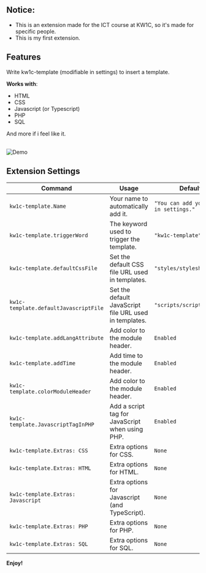 
## Notice:
* This is an extension made for the ICT course at KW1C, so it's made for specific people.
* This is my first extension.

## Features

Write kw1c-template (modifiable in settings) to insert a template.

**Works with**:
<ul style="padding-left: 1.5em">
    <li>HTML</li>
    <li>CSS</li>
    <li>Javascript (or Typescript)</li>
    <li>PHP</li>
    <li>SQL</li>
</ul>
And more if i feel like it.
<br>
<br>

![Demo](https://github.com/GamingBig/KW1C-Template/blob/main/images/KW1C_Template_demo.gif?raw=true)

## Extension Settings
|Command                                    |Usage                                                  |Default
|-------------------------------------------|-------------------------------------------------------|---------
|`kw1c-template.Name`                       |Your name to automatically add it.                     |   `"You can add your name in settings."`
|`kw1c-template.triggerWord`                |The keyword used to trigger the template.              |   `"kw1c-template"`
|`kw1c-template.defaultCssFile`             |Set the default CSS file URL used in templates.        |   `"styles/stylesheet.css"`
|`kw1c-template.defaultJavascriptFile`      |Set the default JavaScript file URL used in templates. |   `"scripts/script.js"`
|`kw1c-template.addLangAttribute`           |Add color to the module header.                        |   `Enabled`
|`kw1c-template.addTime`                    |Add time to the module header.                         |   `Enabled`
|`kw1c-template.colorModuleHeader`          |Add color to the module header.                        |   `Enabled`
|`kw1c-template.JavascriptTagInPHP`         |Add a script tag for JavaScript when using PHP.        |   `Enabled`
|`kw1c-template.Extras: CSS`                |Extra options for CSS.                                 |   `None`
|`kw1c-template.Extras: HTML`               |Extra options for HTML.                                |   `None`
|`kw1c-template.Extras: Javascript`         |Extra options for Javascript (and TypeScript).         |   `None`
|`kw1c-template.Extras: PHP`                |Extra options for PHP.                                 |   `None`
|`kw1c-template.Extras: SQL`                |Extra options for SQL.                                 |   `None`

**Enjoy!**

